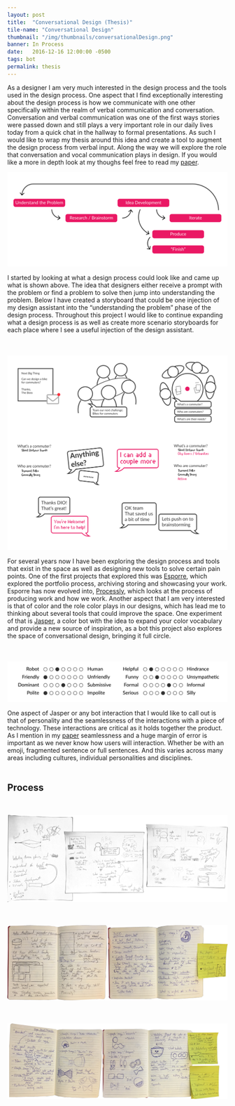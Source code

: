 ```yaml
---
layout: post
title:  "Conversational Design (Thesis)"
tile-name: "Conversational Design"
thumbnail: "/img/thumbnails/conversationalDesign.png"
banner: In Process
date:   2016-12-16 12:00:00 -0500
tags: bot
permalink: thesis
---
```


As a designer I am very much interested in the design process and the tools used in the design process. One aspect that I find exceptionally interesting about the design process is how we communicate with one other specifically within the realm of verbal communication and conversation. Conversation and verbal communication was one of the first ways stories were passed down and still plays a very important role in our daily lives today from a quick chat in the hallway to formal presentations. As such I would like to wrap my thesis around this idea and create a tool to augment the design process from verbal input. Along the way we will explore the role that conversation and vocal communication plays in design. If you would like a more in depth look at my thoughs feel free to read my <a target="_blank" href="../img/conversationalDesign/conversationalDesignPaper.pdf">paper</a>. 

<div class="image-container"><img src="../img/conversationalDesign/designProcess.svg" alt="Design Process"/></div>

I started by looking at what a design process could look like and came up what is shown above. The idea that designers either receive a prompt with the problem or find a problem to solve then jump into understanding the problem. Below I have created a storyboard that could be one injection of my design assistant into the “understanding the problem” phase of the design process. Throughout this project I would like to continue expanding what a design process is as well as create more scenario storyboards for each place where I see a useful injection of the design assistant.


<div class="image-container" style="margin-top:50px;"><img src="../img/conversationalDesign/promptStoryBoard.svg" alt="Storyboarding the Prompt"/></div>

For several years now I have been exploring the design process and tools that exist in the space as well as designing new tools to solve certain pain points. One of the first projects that explored this was <a target="_blank" href="../esporre/">Esporre</a>, which explored the portfolio process, archiving storing and showcasing your work. Esporre has now evolved into, <a target="_blank" href="http://processly.io">Processly</a>, which looks at the process of producing work and how we work. Another aspect that I am very interested is that of color and the role color plays in our designs, which has lead me to thinking about several tools that could improve the space. One experiment of that is <a target="_blank" href="../colorBot/">Jasper</a>, a color bot with the idea to expand your color vocabulary and provide a new source of inspiration, as a bot this project also explores the space of conversational design, bringing it full circle.

<div class="image-container" style="margin-top:50px;"><img src="../img/conversationalDesign/personality.svg" alt="Jasper Personality"/></div>

One aspect of Jasper or any bot interaction that I would like to call out is that of personality and the seamlessness of the interactions with a piece of technology. These interactions are critical as it holds together the product. As I mention in my <a target="_blank" href="../img/conversationalDesign/conversationalDesignPaper.pdf">paper</a> seamlessness and a huge margin of error is important as we never know how users will interaction. Whether be with an emoji, fragmented sentence or full sentences. And this varies across many areas including cultures, individual personalities and disciplines. 
<br><br>

## Process

<div class="image-container" style="margin-top:50px;"><img src="../img/conversationalDesign/storyboardSketches.png" alt="Storyboarding Sketches"/></div>

<div class="image-container" style="margin-top:50px;"><img src="../img/conversationalDesign/moodboard.png" alt="Moodboard System Sketches"/></div>
<div class="image-container" style="margin-top:50px;"><img src="../img/conversationalDesign/imageSearch.png" alt="Image Search Walkthrough Sketches"/></div>

